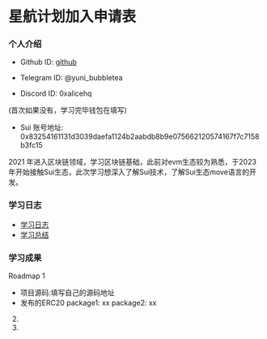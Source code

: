 # 星航计划加入申请表

### 个人介绍

* Github ID: [github](https://github.com/yunibubble)

* Telegram ID: @yuni_bubbletea

* Discord ID: 0xalicehq

(首次如果没有，学习完毕钱包在填写)
* Sui 账号地址: 0x83254161131d3039daefa1124b2aabdb8b9e075662120574167f7c7158b3fc15

2021 年进入区块链领域，学习区块链基础，此前对evm生态较为熟悉，于2023年开始接触Sui生态，此次学习想深入了解Sui技术，了解Sui生态move语言的开发。

### 学习日志

- [学习日志](journal.md)
- [学习总结](summary.md)

### 学习成果

Roadmap  1  
- 项目源码:填写自己的源码地址
- 发布的ERC20
package1: xx
package2: xx


2.


3. 

